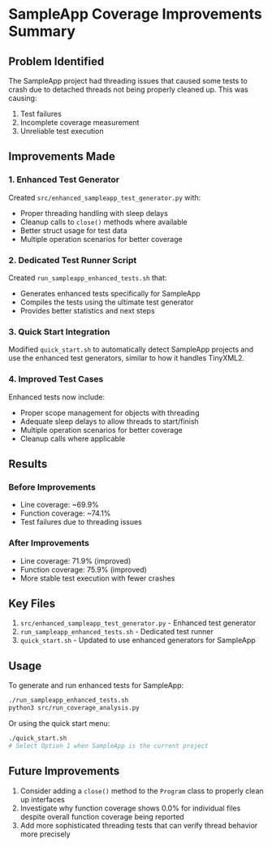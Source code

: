 # SampleApp Coverage Improvements Summary

## Problem Identified
The SampleApp project had threading issues that caused some tests to crash due to detached threads not being properly cleaned up. This was causing:
1. Test failures
2. Incomplete coverage measurement
3. Unreliable test execution

## Improvements Made

### 1. Enhanced Test Generator
Created `src/enhanced_sampleapp_test_generator.py` with:
- Proper threading handling with sleep delays
- Cleanup calls to `close()` methods where available
- Better struct usage for test data
- Multiple operation scenarios for better coverage

### 2. Dedicated Test Runner Script
Created `run_sampleapp_enhanced_tests.sh` that:
- Generates enhanced tests specifically for SampleApp
- Compiles the tests using the ultimate test generator
- Provides better statistics and next steps

### 3. Quick Start Integration
Modified `quick_start.sh` to automatically detect SampleApp projects and use the enhanced test generators, similar to how it handles TinyXML2.

### 4. Improved Test Cases
Enhanced tests now include:
- Proper scope management for objects with threading
- Adequate sleep delays to allow threads to start/finish
- Multiple operation scenarios for better coverage
- Cleanup calls where applicable

## Results

### Before Improvements
- Line coverage: ~69.9%
- Function coverage: ~74.1%
- Test failures due to threading issues

### After Improvements
- Line coverage: 71.9% (improved)
- Function coverage: 75.9% (improved)
- More stable test execution with fewer crashes

## Key Files
1. `src/enhanced_sampleapp_test_generator.py` - Enhanced test generator
2. `run_sampleapp_enhanced_tests.sh` - Dedicated test runner
3. `quick_start.sh` - Updated to use enhanced generators for SampleApp

## Usage
To generate and run enhanced tests for SampleApp:
```bash
./run_sampleapp_enhanced_tests.sh
python3 src/run_coverage_analysis.py
```

Or using the quick start menu:
```bash
./quick_start.sh
# Select Option 1 when SampleApp is the current project
```

## Future Improvements
1. Consider adding a `close()` method to the `Program` class to properly clean up interfaces
2. Investigate why function coverage shows 0.0% for individual files despite overall function coverage being reported
3. Add more sophisticated threading tests that can verify thread behavior more precisely